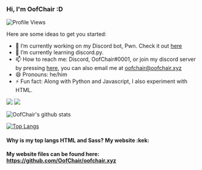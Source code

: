 ### Hi, I'm OofChair :D

![Profile Views](https://api.ghprofile.me/view?username=OofChair&label=profile_views&color=7289da)

Here are some ideas to get you started:

- 🔭 I’m currently working on my Discord bot, Pwn. Check it out [here](https://pwnbot.xyz)
- 🌱 I’m currently learning discord.py. 
- 📫 How to reach me: Discord, OofChair#0001, or join my discord server by pressing [here](https://discord.gg/3PfU5q22wN), you can also email me at [oofchair@oofchair.xyz](mailto:oofchair@oofchair.xyz)
- 😄 Pronouns: he/him
- ⚡ Fun fact: Along with Python and Javascript, I also experiment with HTML.

[<img src="https://camo.githubusercontent.com/58ae3267455c5ac2a9678577cc2207d7e2e61d9d/68747470733a2f2f696d672e736869656c64732e696f2f62616467652f4f532d4c696e75782d696e666f726d6174696f6e616c3f7374796c653d666c6174266c6f676f3d6c696e7578266c6f676f436f6c6f723d776869746526636f6c6f723d326262633861">](http://ubuntu.com/)
[<img src=https://camo.githubusercontent.com/d38e6cc39779250a2835bf8ed3a72d10dbe3b05fa6527baa3f6f1e8e8bd056bf/68747470733a2f2f696d672e736869656c64732e696f2f62616467652f436f64652d507974686f6e2d696e666f726d6174696f6e616c3f7374796c653d666c6174266c6f676f3d707974686f6e266c6f676f436f6c6f723d776869746526636f6c6f723d326262633861>](https://python.org)


![OofChair's github stats](https://github-readme-stats.vercel.app/api?username=OofChair&show_icons=true&theme=maroongold)

[![Top Langs](https://github-readme-stats.vercel.app/api/top-langs/?username=OofChair)](https://github.com/anuraghazra/github-readme-stats)

#### Why is my top langs HTML and Sass? My website :kek:

**My website files can be found here: https://github.com/OofChair/oofchair.xyz**
